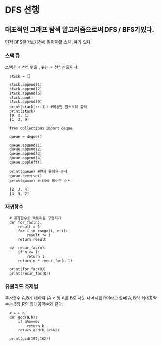 # DFS 선행

## 대표적인 그래프 탐색 알고리즘으로써 DFS / BFS가있다.

먼저 DFS알아보기전에 알아야할 스택, 큐가 있다.

### 스택 큐

스택은 = 선입후출 , 큐는 = 선입선출이다.

```
  stack = []

  stack.append(1)
  stack.append(2)
  stack.append(5)
  stack.pop()
  stack.append(9)
  print(stack[::-1]) #최상단 원소부터 출력
  print(stack)
  [9, 2, 1]
  [1, 2, 9]

  from collections import deque

  queue = deque()

  queue.append(1)
  queue.append(2)
  queue.append(3)
  queue.append(4)
  queue.popleft()

  print(queue) #먼저 들어온 순서
  queue.reverse()
  print(queue) #나중에 들어온 순서

  [2, 3, 4]
  [4, 3, 2]
```

### 재귀함수

```
  # 재귀함수로 팩토리얼 구현하기
  def for_fac(n):
      result = 1
      for i in range(1, n+1):
          result *= i
      return result

  def recur_fac(n):
      if n <= 1:
          return 1
      return n * recur_fac(n-1)

  print(for_fac(8))
  print(recur_fac(8))
```

### 유클리드 호제법

두자연수 A,B에 대하여 (A > B) A를 B로 나눈 나머지를 R이라고 할때
A, B의 최대공약수는 B와 R의 최대공약수와 같다.

```
  # a > b
  def gcd(a,b):
      if a%b==0:
          return b
      return gcd(b,(a%b))

  print(gcd(192,162))
```

</div>
</details>
